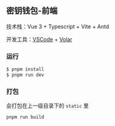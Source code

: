 ## 密钥钱包-前端

技术栈：Vue 3 + Typescript + Vite + Antd

开发工具：[VSCode](https://code.visualstudio.com/) + [Volar](https://marketplace.visualstudio.com/items?itemName=johnsoncodehk.volar)

### 运行

``` bash
$ pnpm install
$ pnpm run dev
```

### 打包

会打包在上一级目录下的 `static` 里

``` bash
pnpm run build
```


